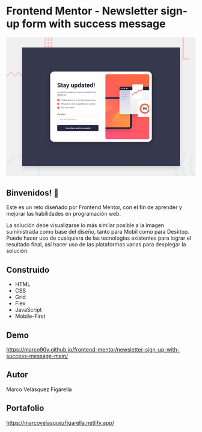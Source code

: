 # Frontend Mentor - Newsletter sign-up form with success message

![Design preview for the Time tracking dashboard coding challenge](./design/desktop-preview.jpg)

## Binvenidos! 👋

Este es un reto diseñado por Frontend Mentor, con el fin de aprender y mejorar las habilidades en programación web.

La solución debe visualizarse lo más similar posible a la imagen suministrada como base del diseño, tanto para Mobil como para Desktop.
Puede hacer uso de cualquiera de las tecnologías existentes para lograr el resultado final, así hacer uso de las plataformas varias para desplegar la solución.

## Construido
 * HTML
 * CSS
 * Grid
 * Flex
 * JavaScript
 * Mobile-First
## Demo
https://marco90v.github.io/frontend-mentor/newsletter-sign-up-with-success-message-main/
## Autor
Marco Velasquez Figarella
## Portafolio
https://marcovelasquezfigarella.netlify.app/